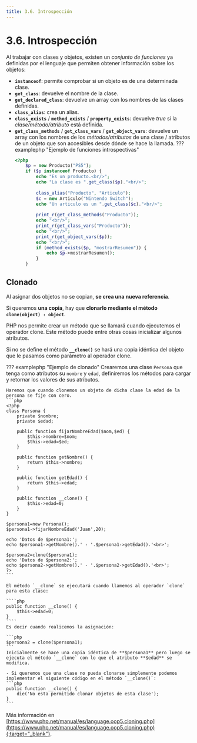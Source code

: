 ```yaml
---
title: 3.6. Introspección
---
```

# 3.6. Introspección

Al trabajar con clases y objetos, existen un *conjunto de funciones* ya definidas por el lenguaje que permiten obtener información sobre los objetos:

- **`instanceof`**: permite comprobar si un objeto es de una determinada clase.
- **`get_class`**: devuelve el nombre de la clase.
- **`get_declared_class`**: devuelve un array con los nombres de las clases definidas.
- **`class_alias`**: crea un alias.
- **`class_exists`** / **`method_exists`** / **`property_exists`**: devuelve *true* si la *clase/método/atributo* está definida.
- **`get_class_methods`** / **`get_class_vars`** / **`get_object_vars`**: devuelve un array con los nombres de los *métodos/atributos* de una clase / atributos de un objeto que son accesibles desde dónde se hace la llamada.
??? examplephp "Ejemplo de funciones introspectivas"
    ```php
    <?php
        $p = new Producto("PS5");
        if ($p instanceof Producto) {
            echo "Es un producto.<br/>";
            echo "La clase es ".get_class($p)."<br/>";
            
            class_alias("Producto", "Articulo");
            $c = new Articulo("Nintendo Switch");
            echo "Un articulo es un ".get_class($c)."<br/>";
            
            print_r(get_class_methods("Producto"));
            echo "<br/>";
            print_r(get_class_vars("Producto"));
            echo "<br/>";
            print_r(get_object_vars($p));
            echo "<br/>";
            if (method_exists($p, "mostrarResumen")) {
                echo $p->mostrarResumen();
            }
        }
    ```

## Clonado
Al asignar dos objetos no se copian, **se crea una nueva referencia**. 

Si queremos **una copia**, hay que **clonarlo mediante el método `clone(object) : object`**.

PHP nos permite crear un método que se llamará cuando ejecutemos el operador clone. Este método puede entre otras cosas inicializar algunos atributos.

Si no se define el método **`__clone()`** se hará una copia idéntica del objeto que le pasamos como parámetro al operador clone.  

??? examplephp "Ejemplo de clonado"
    Crearemos una clase `Persona` que tenga como atributos su `nombre` y `edad`, definiremos los métodos para cargar y retornar los valores de sus atributos. 
    
    Haremos que cuando clonemos un objeto de dicha clase la edad de la persona se fije con cero.
    ```php
    <?php
    class Persona {
        private $nombre;
        private $edad;
        
        public function fijarNombreEdad($nom,$ed) {
            $this->nombre=$nom;
            $this->edad=$ed;
        }

        public function getNombre() {
            return $this->nombre;
        }

        public function getEdad() {
            return $this->edad;
        }

        public function __clone() {
            $this->edad=0;
        }
    }
    
    $persona1=new Persona();
    $persona1->fijarNombreEdad('Juan',20);
    
    echo 'Datos de $persona1:';
    echo $persona1->getNombre().' - '.$persona1->getEdad().'<br>';
    
    $persona2=clone($persona1);
    echo 'Datos de $persona2:';
    echo $persona2->getNombre().' - '.$persona2->getEdad().'<br>';
    ?>
    ```
    
    El método `__clone` se ejecutará cuando llamemos al operador `clone` para esta clase:
    
    ````php
    public function __clone() {
        $this->edad=0;
    }
    ````
    Es decir cuando realicemos la asignación:
    
    ```php
    $persona2 = clone($persona1);
    ```
    Inicialmente se hace una copia idéntica de **$persona1** pero luego se ejecuta el método `__clone` con lo que el atributo **$edad** se modifica.
    
    - Si queremos que una clase no pueda clonarse simplemente podemos implementar el siguiente código en el método `__clone()`:
    ```php
    public function __clone() {
        die('No esta permitido clonar objetos de esta clase');
    }
    ```
Más información en [https://www.php.net/manual/es/language.oop5.cloning.php](https://www.php.net/manual/es/language.oop5.cloning.php){:target="_blank"}.
